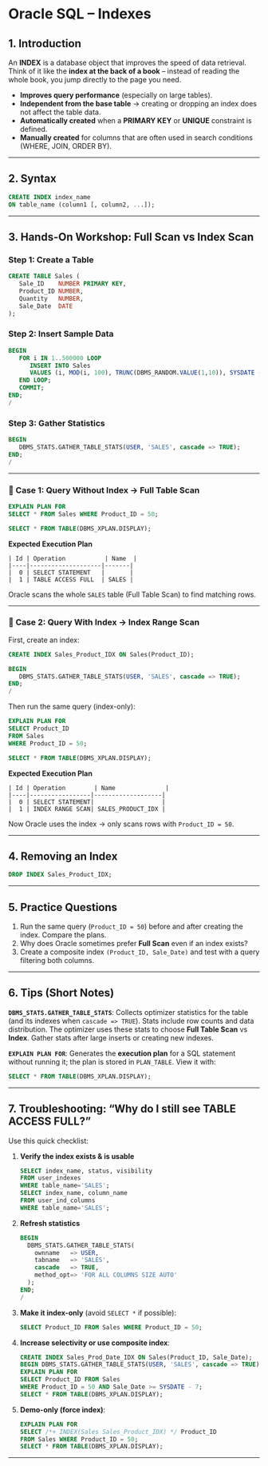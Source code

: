 # Oracle SQL – Indexes

## 1. Introduction
An **INDEX** is a database object that improves the speed of data retrieval.  
Think of it like the **index at the back of a book** – instead of reading the whole book, you jump directly to the page you need.

- **Improves query performance** (especially on large tables).  
- **Independent from the base table** → creating or dropping an index does not affect the table data.  
- **Automatically created** when a **PRIMARY KEY** or **UNIQUE** constraint is defined.  
- **Manually created** for columns that are often used in search conditions (WHERE, JOIN, ORDER BY).  

---

## 2. Syntax
```sql
CREATE INDEX index_name
ON table_name (column1 [, column2, ...]);
```

---

## 3. Hands-On Workshop: Full Scan vs Index Scan

### Step 1: Create a Table
```sql
CREATE TABLE Sales (
   Sale_ID    NUMBER PRIMARY KEY,
   Product_ID NUMBER,
   Quantity   NUMBER,
   Sale_Date  DATE
);
```

### Step 2: Insert Sample Data
```sql
BEGIN
   FOR i IN 1..500000 LOOP
      INSERT INTO Sales
      VALUES (i, MOD(i, 100), TRUNC(DBMS_RANDOM.VALUE(1,10)), SYSDATE - MOD(i, 365));
   END LOOP;
   COMMIT;
END;
/
```

### Step 3: Gather Statistics
```sql
BEGIN
   DBMS_STATS.GATHER_TABLE_STATS(USER, 'SALES', cascade => TRUE);
END;
/
```

---

### 🔎 Case 1: Query Without Index → Full Table Scan
```sql
EXPLAIN PLAN FOR
SELECT * FROM Sales WHERE Product_ID = 50;

SELECT * FROM TABLE(DBMS_XPLAN.DISPLAY);
```
**Expected Execution Plan**
```
| Id | Operation           | Name  |
|----|--------------------|-------|
|  0 | SELECT STATEMENT   |       |
|  1 | TABLE ACCESS FULL  | SALES |
```
Oracle scans the whole `SALES` table (Full Table Scan) to find matching rows.

---

### 🔎 Case 2: Query With Index → Index Range Scan
First, create an index:
```sql
CREATE INDEX Sales_Product_IDX ON Sales(Product_ID);

BEGIN
   DBMS_STATS.GATHER_TABLE_STATS(USER, 'SALES', cascade => TRUE);
END;
/
```
Then run the same query (index-only):
```sql
EXPLAIN PLAN FOR
SELECT Product_ID
FROM Sales
WHERE Product_ID = 50;

SELECT * FROM TABLE(DBMS_XPLAN.DISPLAY);
```
**Expected Execution Plan**
```
| Id | Operation        | Name              |
|----|-----------------|-------------------|
|  0 | SELECT STATEMENT|                   |
|  1 | INDEX RANGE SCAN| SALES_PRODUCT_IDX |
```
Now Oracle uses the index → only scans rows with `Product_ID = 50`.

---

## 4. Removing an Index
```sql
DROP INDEX Sales_Product_IDX;
```

---

## 5. Practice Questions
1. Run the same query (`Product_ID = 50`) before and after creating the index. Compare the plans.  
2. Why does Oracle sometimes prefer **Full Scan** even if an index exists?  
3. Create a composite index `(Product_ID, Sale_Date)` and test with a query filtering both columns.  

---

## 6. Tips (Short Notes)
**`DBMS_STATS.GATHER_TABLE_STATS`**: Collects optimizer statistics for the table (and its indexes when `cascade => TRUE`). Stats include row counts and data distribution. The optimizer uses these stats to choose **Full Table Scan** vs **Index**. Gather stats after large inserts or creating new indexes.  

**`EXPLAIN PLAN FOR`**: Generates the **execution plan** for a SQL statement without running it; the plan is stored in `PLAN_TABLE`. View it with:  
```sql
SELECT * FROM TABLE(DBMS_XPLAN.DISPLAY);
```

---

## 7. Troubleshooting: “Why do I still see TABLE ACCESS FULL?”
Use this quick checklist:
1. **Verify the index exists & is usable**
   ```sql
   SELECT index_name, status, visibility
   FROM user_indexes
   WHERE table_name='SALES';
   SELECT index_name, column_name
   FROM user_ind_columns
   WHERE table_name='SALES';
   ```
2. **Refresh statistics**
   ```sql
   BEGIN
     DBMS_STATS.GATHER_TABLE_STATS(
       ownname   => USER,
       tabname   => 'SALES',
       cascade   => TRUE,
       method_opt=> 'FOR ALL COLUMNS SIZE AUTO'
     );
   END;
   /
   ```
3. **Make it index-only** (avoid `SELECT *` if possible):
   ```sql
   SELECT Product_ID FROM Sales WHERE Product_ID = 50;
   ```
4. **Increase selectivity or use composite index**:
   ```sql
   CREATE INDEX Sales_Prod_Date_IDX ON Sales(Product_ID, Sale_Date);
   BEGIN DBMS_STATS.GATHER_TABLE_STATS(USER, 'SALES', cascade => TRUE); END; /
   EXPLAIN PLAN FOR
   SELECT Product_ID FROM Sales
   WHERE Product_ID = 50 AND Sale_Date >= SYSDATE - 7;
   SELECT * FROM TABLE(DBMS_XPLAN.DISPLAY);
   ```
5. **Demo-only (force index)**:
   ```sql
   EXPLAIN PLAN FOR
   SELECT /*+ INDEX(Sales Sales_Product_IDX) */ Product_ID
   FROM Sales WHERE Product_ID = 50;
   SELECT * FROM TABLE(DBMS_XPLAN.DISPLAY);
   ```

---
